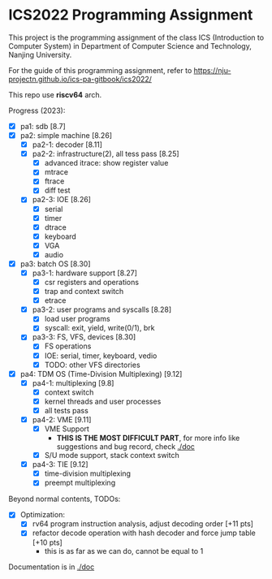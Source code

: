 # ICS2022 Programming Assignment

This project is the programming assignment of the class ICS (Introduction to Computer System)
in Department of Computer Science and Technology, Nanjing University.

For the guide of this programming assignment,
refer to https://nju-projectn.github.io/ics-pa-gitbook/ics2022/

This repo use **riscv64** arch.

Progress (2023):

- [x] pa1: sdb [8.7]
- [x] pa2: simple machine [8.26]
    - [x] pa2-1: decoder [8.11]
    - [x] pa2-2: infrastructure(2), all tess pass [8.25]
        - [x] advanced itrace: show register value
        - [x] mtrace
        - [x] ftrace
        - [x] diff test
    - [x] pa2-3: IOE [8.26]
        - [x] serial
        - [x] timer
        - [x] dtrace
        - [x] keyboard
        - [x] VGA
        - [x] audio
- [x] pa3: batch OS [8.30]
    - [x] pa3-1: hardware support [8.27]
        - [x] csr registers and operations
        - [x] trap and context switch
        - [x] etrace
    - [x] pa3-2: user programs and syscalls [8.28]
        - [x] load user programs
        - [x] syscall: exit, yield, write(0/1), brk
    - [x] pa3-3: FS, VFS, devices [8.30]
        - [x] FS operations
        - [x] IOE: serial, timer, keyboard, vedio
        - [x] TODO: other VFS directories
- [x] pa4: TDM OS (Time-Division Multiplexing) [9.12]
    - [x] pa4-1: multiplexing [9.8]
        - [x] context switch
        - [x] kernel threads and user processes
        - [x] all tests pass
    - [x] pa4-2: VME [9.11]
        - [x] VME Support
            - **THIS IS THE MOST DIFFICULT PART**, for more info like suggestions and bug record, check [./doc](./doc/main.md#VME)
        - [x] S/U mode support, stack context switch
    - [x] pa4-3: TIE [9.12]
        - [x] time-division multiplexing
        - [x] preempt multiplexing

Beyond normal contents, TODOs:

- [x] Optimization:
    - [x] rv64 program instruction analysis, adjust decoding order [+11 pts]
    - [x] refactor decode operation with hash decoder and force jump table [+10 pts]
        - this is as far as we can do, cannot be equal to 1

Documentation is in [./doc](./doc/main.md)